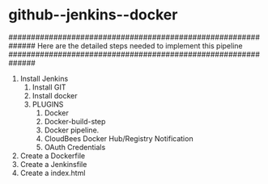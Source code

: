 # github--jenkins--docker

##############################################################
Here are the detailed steps needed to implement this pipeline
##############################################################
1. Install Jenkins
    1. Install GIT
    2. Install docker
    3. PLUGINS
        1. Docker
        2. Docker-build-step
        3. Docker pipeline.
        4. CloudBees Docker Hub/Registry Notification
        5. OAuth Credentials
2. Create a Dockerfile
3. Create a Jenkinsfile
4. Create a index.html
